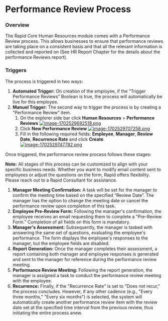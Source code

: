 # Performance Review Process

### Overview

The Rapid Core Human Resources module comes with a Performance Review process. This allows businesses to ensure that performance reviews are taking place on a consistent basis and that all the relevant information is collected and reported on (See HR Report Chapter for the details about the performance Reviews report).

### Triggers

The process is triggered in two ways:

1. **Automated Trigger:** On creation of the employee, if the “Trigger Performance Reviews” Boolean is true, the process will automatically be live for this employee.
2. **Manuel Trigger:** The second way to trigger the process is by creating a “Performance Review” item. 
    1. On the explorer side bar click **Human Resources** &gt; ****Performance Reviews**** [![image-1702529692518.png](https://docs.rapidplatform.com/uploads/images/gallery/2023-12/scaled-1680-/LgtLB5BxTcOUQSW4-image-1702529692518.png)](https://docs.rapidplatform.com/uploads/images/gallery/2023-12/LgtLB5BxTcOUQSW4-image-1702529692518.png)
    2. Click ****New Performance Review**** [![image-1702529707258.png](https://docs.rapidplatform.com/uploads/images/gallery/2023-12/scaled-1680-/JLZrnrtvqiXl7Llb-image-1702529707258.png)](https://docs.rapidplatform.com/uploads/images/gallery/2023-12/JLZrnrtvqiXl7Llb-image-1702529707258.png)
    3. Fill in the following required fields: **Employee**, **Manager**, **Review Date**, **Recurrence Rate** and click **Create**.  
        [![image-1702529747782.png](https://docs.rapidplatform.com/uploads/images/gallery/2023-12/scaled-1680-/rQrjNpicLeC2ijlY-image-1702529747782.png)](https://docs.rapidplatform.com/uploads/images/gallery/2023-12/rQrjNpicLeC2ijlY-image-1702529747782.png)

Once triggered, the performance review process follows these stages:

**Note:** All stages of this process can be customized to align with your specific business needs. Whether you want to modify email content sent to employees or adjust the questions on the form, Rapid offers flexibility. Please reach out to a Rapid Consultant for assistance.

1. **Manager Meeting Confirmation:** A task will be set for the manager to confirm the meeting time based on the specified “Review Date”. The manager has the option to change the meeting date or cancel the performance review upon completion of this task.
2. **Employee Pre-Review Form:** Following the manager's confirmation, the employee receives an email requesting them to complete a "Pre-Review Form." Completion of all fields on this form is mandatory.
3. **Manager's Assessment:** Subsequently, the manager is tasked with answering the same set of questions, evaluating the employee's performance. The form displays the employee's responses to the manager, but the employee fields are disabled.
4. **Report Generation:** Once the manager completes their assessment, a report containing both manager and employee responses is generated and sent to the manager for reference during the performance review meeting.
5. **Performance Review Meeting:** Following the report generation, the manager is assigned a task to conduct the performance review meeting with the employee.
6. **Recurrence:** Finally, if the "Recurrence Rate" is set to "Does not recur," the process concludes. However, if any other cadence (e.g., "Every three months," "Every six months") is selected, the system will automatically create another performance review item with the review date set at the specified time interval from the previous review, thus initiating the entire process anew.